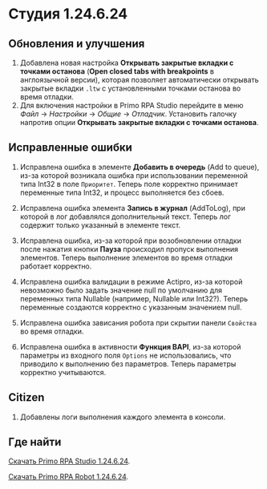# Студия 1.24.6.24

## Обновления и улучшения

1. Добавлена новая настройка **Открывать закрытые вкладки с точками останова** (**Open closed tabs with breakpoints** в англоязычной версии), которая позволяет автоматически открывать закрытые вкладки `.ltw` с установленными точками останова во время отладки.
2. Для включения настройки в Primo RPA Studio перейдите в меню *Файл* → *Настройки* → *Общие* → *Отладчик*. Установить галочку напротив опции **Открывать закрытые вкладки с точками останова**.

## Исправленные ошибки

1. Исправлена ошибка в элементе **Добавить в очередь** (Add to queue), из-за которой возникала ошибка при использовании переменной типа Int32 в поле `Приоритет`. Теперь поле корректно принимает переменные типа Int32, и процесс выполняется без сбоев.

1. Исправлена ошибка элемента **Запись в журнал** (AddToLog), при которой в лог добавлялся дополнительный текст. Теперь лог содержит только указанный в элементе текст.

1. Исправлена ошибка, из-за которой при возобновлении отладки после нажатия кнопки **Пауза** происходил пропуск выполнения элементов. Теперь выполнение элементов во время отладки работает корректно.

1. Исправлена ошибка валидации в режиме Actipro, из-за которой невозможно было задать значение null по умолчанию для переменных типа Nullable<T> (например, Nullable<Int32> или Int32?). Теперь переменные создаются корректно с указанным значением null.

1. Исправлена ошибка зависания робота при скрытии панели `Свойства` во время отладки.

1. Исправлена ошибка в активности **Функция BAPI**, из-за которой параметры из входного поля `Options` не использовались, что приводило к выполнению без параметров. Теперь параметры корректно учитываются.


## Citizen

1. Добавлены логи выполнения каждого элемента в консоли.

## Где найти

[Скачать Primo RPA Studio 1.24.6.24](https://disk.primo-rpa.ru/index.php/s/t9BHBjR6PP06Yax?path=%2FLTS%2FStudio%2F1.24.6).

[Скачать Primo RPA Robot 1.24.6.24](https://disk.primo-rpa.ru/index.php/s/t9BHBjR6PP06Yax?path=%2FLTS%2FRobot%2F1.24.6).
